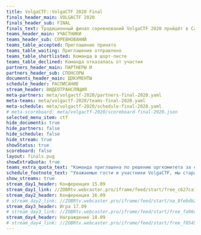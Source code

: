 ```yaml
---
title: VolgaCTF::VolgaCTF 2020 Final
finals_header_main: VOLGACTF 2020
finals_header_sub: FINAL
finals_text: Традиционный финал соревнований VolgaCTF 2020 пройдёт в Самаре с 14 по 18 сентября 2020 года на базе отеля Holiday Inn
teams_header_main: УЧАСТНИКИ
teams_header_sub: СОРЕВНОВАНИЙ
teams_table_accepted: Приглашение принято
teams_table_waiting: Приглашение отправлено
teams_table_shortlisted: Команда в шорт-листе
teams_table_declined: Команда отказалась от участия
partners_header_main: ПАРТНЕРЫ И
partners_header_sub: СПОНСОРЫ
documents_header_main: ДОКУМЕНТЫ
schedule_header: РАСПИСАНИЕ
stream_header: ВИДЕОТРАНСЛЯЦИЯ
meta-partners: meta/volgactf-2020/partners-final-2020.yaml
meta-teams: meta/volgactf-2020/teams-final-2020.yaml
meta-schedule: meta/volgactf-2020/schedule-final-2020.yaml
# meta-scoreboard: meta/volgactf-2020/scoreboard-final-2020.json
selected_menu_item: ctf
hide_documents: true
hide_partners: false
hide_schedule: false
hide_stream: true
showStatus: true
scoreboard: false
layout: finals.pug
showExtraQuota: true
teams_extra_quota_text: "Команда приглашена по решению оргкомитета за счёт дополнительной квоты"
schedule_footnote_text: "Уважаемые гости и участники VolgaCTF, мы стараемся заботиться о вас. Поэтому надеемся, что вы тоже будете бережно относиться к своему здоровью и здоровью окружающих. Если вы почувствуете любое недомогание, оставайтесь дома и присоединяйтесь к нам онлайн."
show_streams: true
stream_day1_header: Конференция 15.09
stream_day1_link: //ZOBRtv.webcaster.pro/iframe/feed/start/free_c627ca1ca3f0edbf0356b5361190339e_hd/207_9745669101/9da30c988b3242cb9ff69e797b608809/4755585855?sr=443&type_id=&autostart=1&width=100%25&height=100%25&lang=ru
stream_day2_header: Конференция 16.09
# stream_day2_link: //ZOBRtv.webcaster.pro/iframe/feed/start/na_8febdb2f3191b5f4f9d931671d4dcb0c/207_192210973/674a34184050e633a0a621c6419d868f/4755586041?sr=443&type_id=&width=100%25&height=100%25&lang=ru
stream_day3_header: Игра 17.09
# stream_day3_link: //ZOBRtv.webcaster.pro/iframe/feed/start/free_fa96d97a5ec1937035efd1150c76f2ca_hd/207_9025844826/125d00d9a4e67b4fb1344c6485f99eca/4755586078?sr=443&type_id=&autostart=1&width=100%25&height=100%25&lang=ru
stream_day4_header: Награждение 18.09
# stream_day4_link: //ZOBRtv.webcaster.pro/iframe/feed/start/free_f8545369d3cb1568d23edf7ad75e6eac_hd/207_2264862720/cb5dcb7234d6e77bb17e40f67ec90297/4755586197?sr=443&type_id=&autostart=1&width=100%25&height=100%25&lang=ru
---
```

